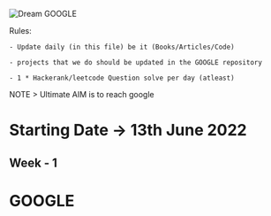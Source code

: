 

![Dream GOOGLE](https://upload.wikimedia.org/wikipedia/commons/thumb/2/2f/Google_2015_logo.svg/2560px-Google_2015_logo.svg.png)



Rules:


    - Update daily (in this file) be it (Books/Articles/Code)
    
    - projects that we do should be updated in the GOOGLE repository
    
    - 1 * Hackerank/leetcode Question solve per day (atleast)
    
    
NOTE > Ultimate AIM is to reach google

# Starting Date -> 13th June 2022

 ## Week -  1


# GOOGLE
